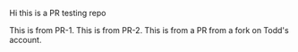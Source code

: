 Hi this is a PR testing repo

This is from PR-1.
This is from PR-2.
This is from a PR from a fork on Todd's account.

